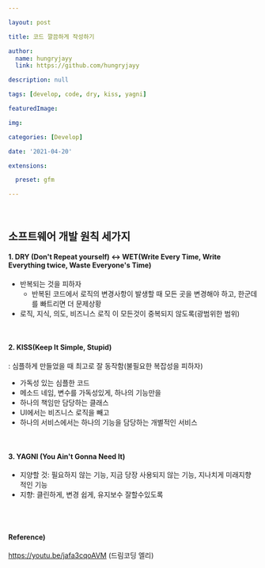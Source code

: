```yaml
---

layout: post

title: 코드 깔끔하게 작성하기

author: 
  name: hungryjayy
  link: https://github.com/hungryjayy

description: null

tags: [develop, code, dry, kiss, yagni]

featuredImage: 

img: 

categories: [Develop]

date: '2021-04-20'

extensions:

  preset: gfm

---
```


<br>

## 소프트웨어 개발 원칙 세가지

#### 1. DRY (Don't Repeat yourself) <-> WET(Write Every Time, Write Everything twice, Waste Everyone's Time)

* 반복되는 것을 피하자
  * 반복된 코드에서 로직의 변경사항이 발생할 때 모든 곳을 변경해야 하고, 한군데를 빠트리면 더 문제상황
* 로직, 지식, 의도, 비즈니스 로직 이 모든것이 중복되지 않도록(광범위한 범위)

<br>

#### 2. KISS(Keep It Simple, Stupid)

: 심플하게 만들었을 때 최고로 잘 동작함(불필요한 복잡성을 피하자)
* 가독성 있는 심플한 코드
* 메소드 네임, 변수를 가독성있게, 하나의 기능만을
* 하나의 책임만 담당하는 클래스
* UI에서는 비즈니스 로직을 빼고
* 하나의 서비스에서는 하나의 기능을 담당하는 개별적인 서비스

<br>

#### 3. YAGNI (You Ain't Gonna Need It)

* 지양할 것: 필요하지 않는 기능, 지금 당장 사용되지 않는 기능, 지나치게 미래지향적인 기능
* 지향: 클린하게, 변경 쉽게, 유지보수 잘할수있도록

<br><br>

#### Reference)

https://youtu.be/jafa3cqoAVM (드림코딩 엘리)